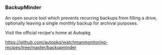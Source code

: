 ### BackupMinder

An open source tool which prevents recurring backups from filling a drive, optionally leaving a single monthly backup for archival purposes.

Visit the official recipe's home at Autopkg

https://github.com/autopkg/watchmanmonitoring-recipes/tree/master/backupminder